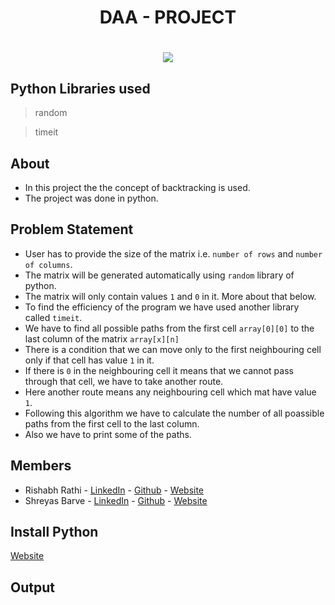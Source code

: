 <h1 align="center">DAA - PROJECT<h1>


<div align="center">

![](https://img.shields.io/pypi/pyversions/django?style=for-the-badge)

</div>

## Python Libraries used
> random

> timeit

## About
- In this project the the concept of backtracking is used.
- The project was done in python.

## Problem Statement
- User has to provide the size of the matrix i.e. `number of rows` and `number of columns`.
- The matrix will be generated automatically using `random` library of python.
- The matrix will only contain values `1` and `0` in it. More about that below.
- To find the efficiency of the program we have used another library called `timeit`.
- We have to find all possible paths from the first cell `array[0][0]` to the last column of the matrix `array[x][n]`
- There is a condition that we can move only to the first neighbouring cell only if that cell has value `1` in it.
- If there is `0` in the neighbouring cell it means that we cannot pass through that cell, we have to take another route.
- Here another route means any neighbouring cell which mat have value `1`.
- Following this algorithm we have to calculate the number of all poassible paths from the first cell to the last column.
- Also we have to print some of the paths.

## Members
- Rishabh Rathi - [LinkedIn](https://in.linkedin.com/in/rishabhrathi22) - [Github](https://github.com/rishabhrathi22) - [Website](http://rishabhrathi.co/)
- Shreyas Barve - [LinkedIn](https://in.linkedin.com/in/shreyas-barve-153a5b192) - [Github](https://github.com/shreyasbarve) - [Website](https://shreyasbarve.github.io/)

## Install Python
[Website](https://www.python.org/)

## Output
<img srrc="daa_project_code.png">

